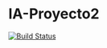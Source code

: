 # IA-Proyecto2
[![Build Status](https://travis-ci.com/anthonylle/IA-Proyecto2.svg?token=hVXizFkui3Vqgp3ebqyp&branch=master)](https://travis-ci.com/anthonylle/IA-Proyecto2)
